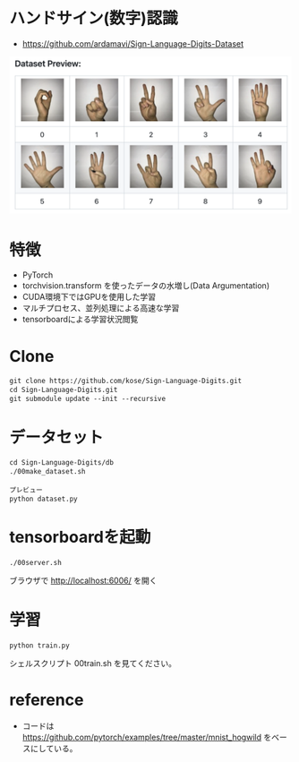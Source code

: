 # ハンドサイン(数字)認識

- https://github.com/ardamavi/Sign-Language-Digits-Dataset


![digit-sign](images/digit-sign.png)

# 特徴

- PyTorch
- torchvision.transform を使ったデータの水増し(Data Argumentation)
- CUDA環境下ではGPUを使用した学習
- マルチプロセス、並列処理による高速な学習
- tensorboardによる学習状況閲覧


# Clone

```
git clone https://github.com/kose/Sign-Language-Digits.git
cd Sign-Language-Digits.git
git submodule update --init --recursive
```

# データセット

```
cd Sign-Language-Digits/db
./00make_dataset.sh

プレビュー
python dataset.py
```


# tensorboardを起動

```
./00server.sh
```

ブラウザで [http://localhost:6006/](http://localhost:6006/) を開く


# 学習

```
python train.py 
```

シェルスクリプト 00train.sh を見てください。

# reference

- コードは https://github.com/pytorch/examples/tree/master/mnist_hogwild をベースにしている。
